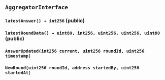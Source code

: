## `AggregatorInterface`






### `latestAnswer() → int256` (public)





### `latestRoundData() → uint80, int256, uint256, uint256, uint80` (public)






### `AnswerUpdated(int256 current, uint256 roundId, uint256 timestamp)`





### `NewRound(uint256 roundId, address startedBy, uint256 startedAt)`






